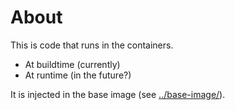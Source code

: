 # About

This is code that runs in the containers.

- At buildtime (currently)
- At runtime (in the future?)

It is injected in the base image (see [../base-image/](../base-image/)).
